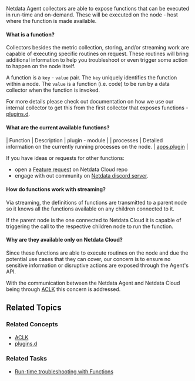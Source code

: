 <!--
title: "Netdata Functions"
sidebar_label: "Netdata Functions"
custom_edit_url: "https://github.com/netdata/netdata/blob/master/docs/cloud/netdata-functions.md"
sidebar_position: "2800"
learn_status: "Published"
learn_topic_type: "Concepts"
learn_rel_path: "Concepts"
learn_docs_purpose: "Present the Netdata Functions what these are and why they should be used."
-->

Netdata Agent collectors are able to expose functions that can be executed in run-time and on-demand. These will be
executed on the node - host where the function is made
available.

#### What is a function?

Collectors besides the metric collection, storing, and/or streaming work are capable of executing specific routines on
request. These routines will bring additional information
to help you troubleshoot or even trigger some action to happen on the node itself.

A function is a  `key`  -  `value`  pair. The  `key`  uniquely identifies the function within a node. The  `value`  is a
function (i.e. code) to be run by a data collector when
the function is invoked.

For more details please check out documentation on how we use our internal collector to get this from the first collector that exposes
functions - [plugins.d](/docs/nightly/references/collectors-references/plugins.d/#function).

#### What are the current available functions?

| Function | Description | plugin - module |
| processes | Detailed information on the currently running processes on the node. | [apps.plugin](/collectors/apps.plugin/README.md) |

If you have ideas or requests for other functions:
* open a [Feature request](https://github.com/netdata/netdata-cloud/issues/new?assignees=&labels=feature+request%2Cneeds+triage&template=FEAT_REQUEST.yml&title=%5BFeat%5D%3A+) on Netdata Cloud repo
* engage with out community on [Netdata discord server](https://discord.com/invite/mPZ6WZKKG2).
#### How do functions work with streaming?

Via streaming, the definitions of functions are transmitted to a parent node so it knows all the functions available on
any children connected to it.

If the parent node is the one connected to Netdata Cloud it is capable of triggering the call to the respective children
node to run the function.

#### Why are they available only on Netdata Cloud?

Since these functions are able to execute routines on the node and due the potential use cases that they can cover, our
concern is to ensure no sensitive
information or disruptive actions are exposed through the Agent's API.

With the communication between the Netdata Agent and Netdata Cloud being
through [ACLK](/docs/nightly/setup/agent-cloud-link-aclk) this
concern is addressed.

## Related Topics

### **Related Concepts**

- [ACLK](/docs/nightly/setup/agent-cloud-link-aclk)
- [plugins.d](/docs/nightly/references/collectors-references/plugins.d)

### Related Tasks

- [Run-time troubleshooting with Functions](docs/nightly/operations/run-time-troubleshooting-with-functions)
